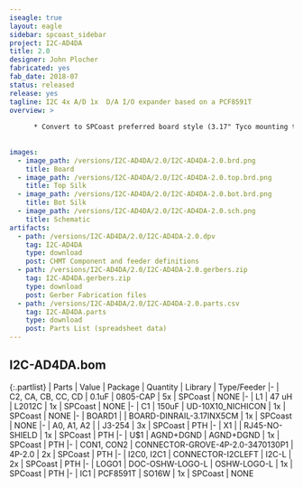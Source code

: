 ```yaml
---
iseagle: true
layout: eagle
sidebar: spcoast_sidebar
project: I2C-AD4DA
title: 2.0
designer: John Plocher
fabricated: yes
fab_date: 2018-07
status: released
release: yes
tagline: I2C 4x A/D 1x  D/A I/O expander based on a PCF8591T
overview: >
    
      * Convert to SPCoast preferred board style (3.17" Tyco mounting track plus carrier)
    
    
images:
  - image_path: /versions/I2C-AD4DA/2.0/I2C-AD4DA-2.0.brd.png
    title: Board
  - image_path: /versions/I2C-AD4DA/2.0/I2C-AD4DA-2.0.top.brd.png
    title: Top Silk
  - image_path: /versions/I2C-AD4DA/2.0/I2C-AD4DA-2.0.bot.brd.png
    title: Bot Silk
  - image_path: /versions/I2C-AD4DA/2.0/I2C-AD4DA-2.0.sch.png
    title: Schematic
artifacts:
  - path: /versions/I2C-AD4DA/2.0/I2C-AD4DA-2.0.dpv
    tag: I2C-AD4DA
    type: download
    post: CHMT Component and feeder definitions
  - path: /versions/I2C-AD4DA/2.0/I2C-AD4DA-2.0.gerbers.zip
    tag: I2C-AD4DA.gerbers.zip
    type: download
    post: Gerber Fabrication files
  - path: /versions/I2C-AD4DA/2.0/I2C-AD4DA-2.0.parts.csv
    tag: I2C-AD4DA.parts
    type: download
    post: Parts List (spreadsheet data)
---
```


## I2C-AD4DA.bom

{:.partlist}
| Parts | Value | Package | Quantity | Library | Type/Feeder
|-
| C2, CA, CB, CC, CD | 0.1uF | 0805-CAP | 5x | SPCoast | NONE
|-
| L1 | 47 uH | L2012C | 1x | SPCoast | NONE
|-
| C1 | 150uF | UD-10X10_NICHICON | 1x | SPCoast | NONE
|-
| BOARD1 |  | BOARD-DINRAIL-3.17INX5CM | 1x | SPCoast | NONE
|-
| A0, A1, A2 |  | J3-254 | 3x | SPCoast | PTH
|-
| X1 |  | RJ45-NO-SHIELD | 1x | SPCoast | PTH
|-
| U$1 | AGND+DGND | AGND+DGND | 1x | SPCoast | PTH
|-
| CON1, CON2 | CONNECTOR-GROVE-4P-2.0-3470130P1 | 4P-2.0 | 2x | SPCoast | PTH
|-
| I2C0, I2C1 | CONNECTOR-I2CLEFT | I2C-L | 2x | SPCoast | PTH
|-
| LOGO1 | DOC-OSHW-LOGO-L | OSHW-LOGO-L | 1x | SPCoast | PTH
|-
| IC1 | PCF8591T | SO16W | 1x | SPCoast | NONE
